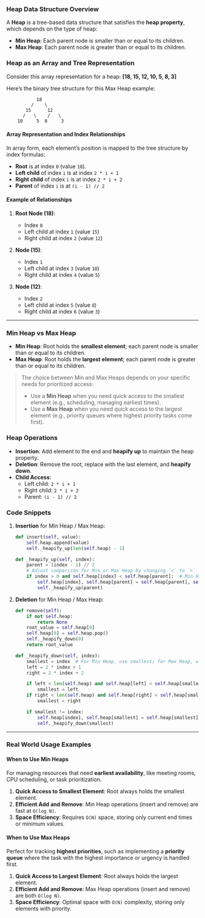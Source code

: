 ### Heap Data Structure Overview

A **Heap** is a tree-based data structure that satisfies the **heap property**, which depends on the type of heap:

- **Min Heap**: Each parent node is smaller than or equal to its children.
- **Max Heap**: Each parent node is greater than or equal to its children.

### Heap as an Array and Tree Representation

Consider this array representation for a heap: **[18, 15, 12, 10, 5, 8, 3]**

Here’s the binary tree structure for this Max Heap example:

```
           18
         /    \
       15      12
      /   \    /   \
    10     5  8     3
```

#### Array Representation and Index Relationships
In array form, each element’s position is mapped to the tree structure by index formulas:

- **Root** is at index `0` (value `18`).
- **Left child** of index `i` is at index `2 * i + 1`
- **Right child** of index `i` is at index `2 * i + 2`
- **Parent** of index `i` is at `(i - 1) // 2`

#### Example of Relationships

1. **Root Node (18)**:
   - Index `0`
   - Left child at index `1` (value `15`)
   - Right child at index `2` (value `12`)

2. **Node (15)**:
   - Index `1`
   - Left child at index `3` (value `10`)
   - Right child at index `4` (value `5`)

3. **Node (12)**:
   - Index `2`
   - Left child at index `5` (value `8`)
   - Right child at index `6` (value `3`)

---

### Min Heap vs Max Heap

- **Min Heap**: Root holds the **smallest element**; each parent node is smaller than or equal to its children.
- **Max Heap**: Root holds the **largest element**; each parent node is greater than or equal to its children.

> The choice between Min and Max Heaps depends on your specific needs for prioritized access:
> - Use a **Min Heap** when you need quick access to the smallest element (e.g., scheduling, managing earliest times).
> - Use a **Max Heap** when you need quick access to the largest element (e.g., priority queues where highest priority tasks come first).

### Heap Operations

- **Insertion**: Add element to the end and **heapify up** to maintain the heap property.
- **Deletion**: Remove the root, replace with the last element, and **heapify down**.
- **Child Access**:
  - Left child: `2 * i + 1`
  - Right child: `2 * i + 2`
  - Parent: `(i - 1) // 2`

### Code Snippets

1. **Insertion** for Min Heap / Max Heap:

   ```python
   def insert(self, value):
       self.heap.append(value)
       self._heapify_up(len(self.heap) - 1)

   def _heapify_up(self, index):
       parent = (index - 1) // 2
       # Adjust comparison for Min or Max Heap by changing `<` to `>` as needed
       if index > 0 and self.heap[index] < self.heap[parent]:  # Min Heap condition
           self.heap[index], self.heap[parent] = self.heap[parent], self.heap[index]
           self._heapify_up(parent)
   ```

2. **Deletion** for Min Heap / Max Heap:

   ```python
   def remove(self):
       if not self.heap:
           return None
       root_value = self.heap[0]
       self.heap[0] = self.heap.pop()
       self._heapify_down(0)
       return root_value

   def _heapify_down(self, index):
       smallest = index  # For Min Heap, use smallest; for Max Heap, use largest
       left = 2 * index + 1
       right = 2 * index + 2

       if left < len(self.heap) and self.heap[left] < self.heap[smallest]:  # Min Heap condition
           smallest = left
       if right < len(self.heap) and self.heap[right] < self.heap[smallest]:  # Min Heap condition
           smallest = right

       if smallest != index:
           self.heap[index], self.heap[smallest] = self.heap[smallest], self.heap[index]
           self._heapify_down(smallest)
   ```

---

### Real World Usage Examples

#### When to Use Min Heaps
For managing resources that need **earliest availability**, like meeting rooms, CPU scheduling, or task prioritization.

1. **Quick Access to Smallest Element**: Root always holds the smallest element.
2. **Efficient Add and Remove**: Min Heap operations (insert and remove) are fast at `O(log N)`.
3. **Space Efficiency**: Requires `O(N)` space, storing only current end times or minimum values.

#### When to Use Max Heaps
Perfect for tracking **highest priorities**, such as implementing a **priority queue** where the task with the highest importance or urgency is handled first.

1. **Quick Access to Largest Element**: Root always holds the largest element.
2. **Efficient Add and Remove**: Max Heap operations (insert and remove) are both `O(log N)`.
3. **Space Efficiency**: Optimal space with `O(N)` complexity, storing only elements with priority.

